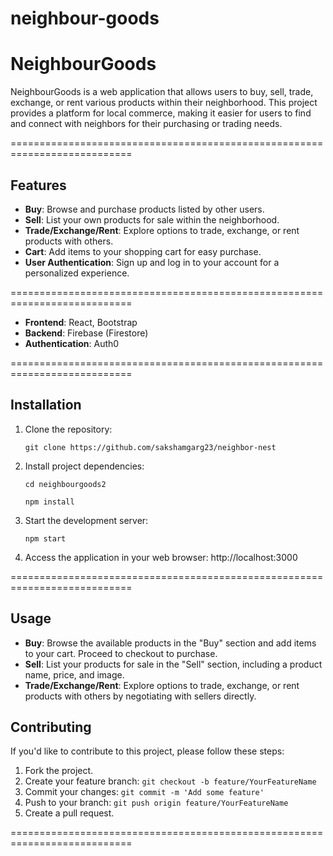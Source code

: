 # neighbour-goods
# NeighbourGoods

NeighbourGoods is a web application that allows users to buy, sell, trade, exchange, or rent various products within their neighborhood. This project provides a platform for local commerce, making it easier for users to find and connect with neighbors for their purchasing or trading needs.

===========================================================================
## Features

- **Buy**: Browse and purchase products listed by other users.
- **Sell**: List your own products for sale within the neighborhood.
- **Trade/Exchange/Rent**: Explore options to trade, exchange, or rent products with others.
- **Cart**: Add items to your shopping cart for easy purchase.
- **User Authentication**: Sign up and log in to your account for a personalized experience.

===========================================================================
- **Frontend**: React, Bootstrap
- **Backend**: Firebase (Firestore)
- **Authentication**: Auth0

===========================================================================
## Installation

1. Clone the repository:

     `git clone https://github.com/sakshamgarg23/neighbor-nest`

2. Install project dependencies:

   `cd neighbourgoods2`

   `npm install`

4. Start the development server:

   `npm start`

6. Access the application in your web browser:
http://localhost:3000

===========================================================================
## Usage

- **Buy**: Browse the available products in the "Buy" section and add items to your cart. Proceed to checkout to purchase.
- **Sell**: List your products for sale in the "Sell" section, including a product name, price, and image.
- **Trade/Exchange/Rent**: Explore options to trade, exchange, or rent products with others by negotiating with sellers directly.

## Contributing

If you'd like to contribute to this project, please follow these steps:

1. Fork the project.
2. Create your feature branch: `git checkout -b feature/YourFeatureName`
3. Commit your changes: `git commit -m 'Add some feature'`
4. Push to your branch: `git push origin feature/YourFeatureName`
5. Create a pull request.

===========================================================================


